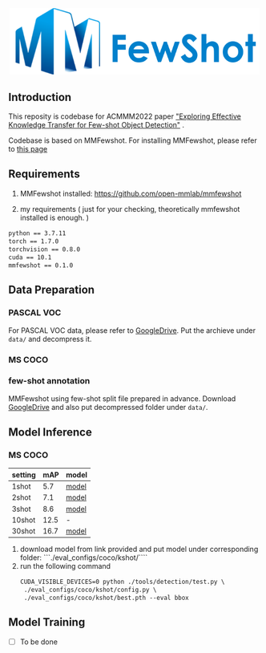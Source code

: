 <div align="center">

  <img src="resources/mmfewshot-logo.png" width="500px"/>

</div>

## Introduction

This reposity is codebase for ACMMM2022 paper ["Exploring Effective Knowledge Transfer for Few-shot Object Detection"](https://arxiv.org/pdf/2210.02021.pdf) .

Codebase is based on MMFewshot. For installing MMFewshot, please refer to [this page](https://github.com/open-mmlab/mmfewshot)

## Requirements

1. MMFewshot installed: https://github.com/open-mmlab/mmfewshot

2. my requirements ( just for your checking, theoretically mmfewshot installed is enough. )

```
python == 3.7.11
torch == 1.7.0
torchvision == 0.8.0
cuda == 10.1
mmfewshot == 0.1.0
```

## Data Preparation

### PASCAL VOC

For PASCAL VOC data, please refer to [GoogleDrive](https://drive.google.com/file/d/1O47rj4RkIKYluUNtAuCLRcGxa_5BsOfQ/view?usp=share_link). Put the archieve under ```data/``` and decompress it.

### MS COCO

### few-shot annotation

MMFewshot using few-shot split file prepared in advance. Download [GoogleDrive](https://drive.google.com/file/d/1EKDb3Kzx8PQ7QriWJL1sDI-Dg5FDqRmI/view?usp=share_link) and also put decompressed folder under ```data/```.

## Model Inference

### MS COCO

| setting | mAP | model |
| --- | --- | --- |
| 1shot | 5.7 | [model](https://drive.google.com/file/d/1bZjoU971P0XZKPVO4Tk68papJe5PTIyr/view?usp=sharing) |
| 2shot | 7.1 | [model](https://drive.google.com/file/d/1QmrXn4XSVjp71AqGVVC7b0qHHLrQZqlu/view?usp=drive_link) |
| 3shot | 8.6 | [model](https://drive.google.com/file/d/14rSqI014ErEEFYhKFaCduWb7DvyCPX8T/view?usp=drive_link) |
| 10shot | 12.5 | - |
| 30shot | 16.7 | [model](https://drive.google.com/file/d/1gIzgNU16pZNfMz5dY2VFFWL1bYVqUrBa/view?usp=drive_link) |

1. download model from link provided and put model under corresponding folder: ```./eval_configs/coco/kshot/````
2. run the following command
   ```
   CUDA_VISIBLE_DEVICES=0 python ./tools/detection/test.py \
    ./eval_configs/coco/kshot/config.py \
    ./eval_configs/coco/kshot/best.pth --eval bbox
   ```

## Model Training
- [ ] To be done
